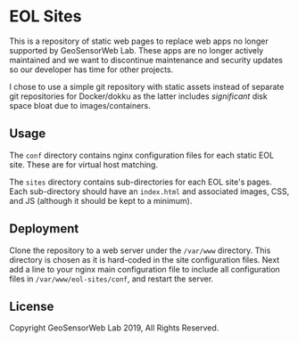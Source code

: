 # EOL Sites

This is a repository of static web pages to replace web apps no longer supported by GeoSensorWeb Lab. These apps are no longer actively maintained and we want to discontinue maintenance and security updates so our developer has time for other projects.

I chose to use a simple git repository with static assets instead of separate git repositories for Docker/dokku as the latter includes *significant* disk space bloat due to images/containers.

## Usage

The `conf` directory contains nginx configuration files for each static EOL site. These are for virtual host matching.

The `sites` directory contains sub-directories for each EOL site's pages. Each sub-directory should have an `index.html` and associated images, CSS, and JS (although it should be kept to a minimum).

## Deployment

Clone the repository to a web server under the `/var/www` directory. This directory is chosen as it is hard-coded in the site configuration files. Next add a line to your nginx main configuration file to include all configuration files in `/var/www/eol-sites/conf`, and restart the server.

## License

Copyright GeoSensorWeb Lab 2019, All Rights Reserved.
